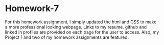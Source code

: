 # Homework-7

For this homework assignment, I simply updated the html and CSS to make a more professional looking webpage.  Links to my resume, github and linked in profiles are provided on each page for the user to access.  Also, my Project 1 and two of my homework assignments are featured.